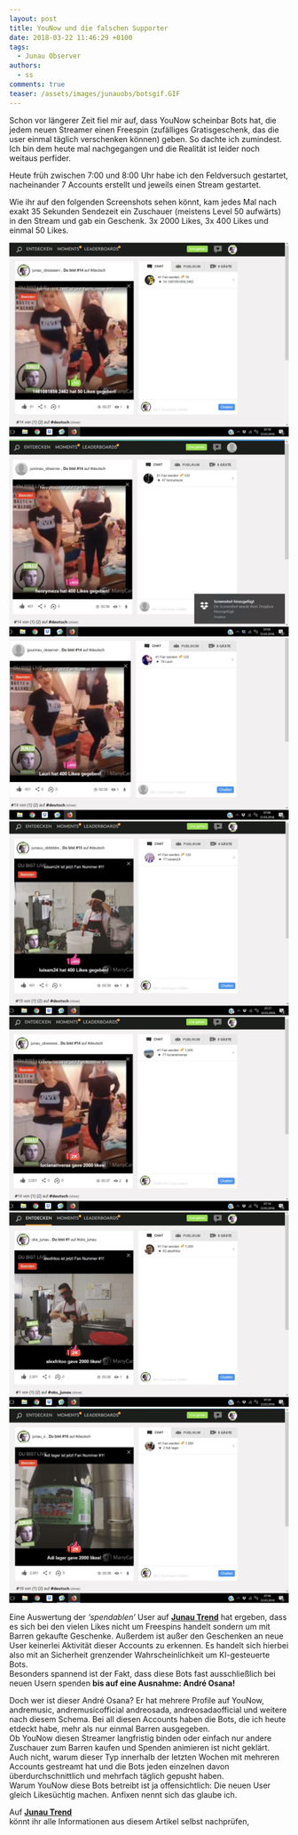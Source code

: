 ```yaml
---
layout: post
title: YouNow und die falschen Supporter
date: 2018-03-22 11:46:29 +0100
tags:
  - Junau Observer
authors:
  - ss
comments: true
teaser: /assets/images/junauobs/botsgif.GIF
---
```


<p>Schon vor längerer Zeit fiel mir auf, dass YouNow scheinbar Bots hat, die jedem neuen Streamer einen Freespin (zufälliges Gratisgeschenk, das die user einmal täglich verschenken können) geben. So dachte ich zumindest. Ich bin dem heute mal nachgegangen und die Realität ist leider noch weitaus perfider.</p>

<p>Heute früh zwischen 7:00 und 8:00 Uhr habe ich den Feldversuch gestartet, nacheinander 7 Accounts erstellt und jeweils einen Stream gestartet.<br>


Wie ihr auf den folgenden Screenshots sehen könnt, kam jedes Mal nach exakt 35 Sekunden Sendezeit ein Zuschauer (meistens Level 50 aufwärts) in den Stream und gab ein Geschenk. 3x 2000 Likes, 3x 400 Likes und einmal 50 Likes.<br>


<img src="/assets/images/junauobs/bots1.jpg" alt="Bot">

<img src="/assets/images/junauobs/bots2.jpg" alt="Bot">

<img src="/assets/images/junauobs/bots3.jpg" alt="Bot">

<img src="/assets/images/junauobs/bots4.jpg" alt="Bot">

<img src="/assets/images/junauobs/bots5.jpg" alt="Bot">

<img src="/assets/images/junauobs/bots6.jpg" alt="Bot">

<img src="/assets/images/junauobs/bots7.jpg" alt="Bot">



Eine Auswertung der <em>‘spendablen’</em> User auf <strong><a href="https://trend.feyn.cf">Junau Trend</a></strong> hat ergeben, dass es sich bei den vielen Likes nicht um Freespins handelt sondern um mit Barren gekaufte Geschenke. Außerdem ist außer den Geschenken an neue User keinerlei Aktivität dieser Accounts zu erkennen. Es handelt sich hierbei also mit an Sicherheit grenzender Wahrscheinlichkeit um KI-gesteuerte Bots.<br>
Besonders spannend ist der Fakt, dass diese Bots fast ausschließlich bei neuen Usern spenden <strong>bis auf eine Ausnahme: André Osana!</strong><br>


Doch wer ist dieser André Osana? Er hat mehrere Profile auf YouNow, andremusic, andremusicofficial andreosada, andreosadaofficial und weitere nach diesem Schema. Bei all diesen Accounts haben die Bots, die ich heute etdeckt habe, mehr als nur einmal Barren ausgegeben.<br>
Ob YouNow diesen Streamer langfristig binden oder einfach nur andere Zuschauer zum Barren kaufen und Spenden animieren ist nicht geklärt. Auch nicht, warum dieser Typ innerhalb der letzten Wochen mit mehreren Accounts gestreamt hat und die Bots jeden einzelnen davon überdurchschnittlich und mehrfach täglich gepusht haben.<br>
Warum YouNow diese Bots betreibt ist ja offensichtlich: Die neuen User gleich Likesüchtig machen. Anfixen nennt sich das glaube ich.


Auf <strong><a href="https://trend.feyn.cf">Junau Trend</a></strong><br>
könnt ihr alle Informationen aus diesem Artikel selbst nachprüfen,</p>

